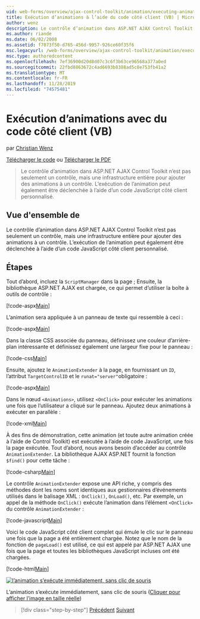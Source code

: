 ```yaml
---
uid: web-forms/overview/ajax-control-toolkit/animation/executing-animations-using-client-side-code-vb
title: Exécution d’animations à l’aide du code côté client (VB) | Microsoft Docs
author: wenz
description: Le contrôle d’animation dans ASP.NET AJAX Control Toolkit n’est pas seulement un contrôle, mais une infrastructure entière pour ajouter des animations à un contrôle. Exécution de l’animation...
ms.author: riande
ms.date: 06/02/2008
ms.assetid: f7073f50-d765-456d-9957-926ce60f35f6
msc.legacyurl: /web-forms/overview/ajax-control-toolkit/animation/executing-animations-using-client-side-code-vb
msc.type: authoredcontent
ms.openlocfilehash: 7ef36900d20d8d07c3c6f3b63ce96568a377a0ed
ms.sourcegitcommit: 22fbd8863672c4ad6693b8388ad5c8e753fb41a2
ms.translationtype: MT
ms.contentlocale: fr-FR
ms.lasthandoff: 11/28/2019
ms.locfileid: "74575481"
---
```

# <a name="executing-animations-using-client-side-code-vb"></a>Exécution d’animations avec du code côté client (VB)

par [Christian Wenz](https://github.com/wenz)

[Télécharger le code](https://download.microsoft.com/download/f/9/a/f9a26acd-8df4-4484-8a18-199e4598f411/Animation10.vb.zip) ou [Télécharger le PDF](https://download.microsoft.com/download/6/7/1/6718d452-ff89-4d3f-a90e-c74ec2d636a3/animation10VB.pdf)

> Le contrôle d’animation dans ASP.NET AJAX Control Toolkit n’est pas seulement un contrôle, mais une infrastructure entière pour ajouter des animations à un contrôle. L’exécution de l’animation peut également être déclenchée à l’aide d’un code JavaScript côté client personnalisé.

## <a name="overview"></a>Vue d'ensemble de

Le contrôle d’animation dans ASP.NET AJAX Control Toolkit n’est pas seulement un contrôle, mais une infrastructure entière pour ajouter des animations à un contrôle. L’exécution de l’animation peut également être déclenchée à l’aide d’un code JavaScript côté client personnalisé.

## <a name="steps"></a>Étapes

Tout d’abord, incluez la `ScriptManager` dans la page ; Ensuite, la bibliothèque ASP.NET AJAX est chargée, ce qui permet d’utiliser la boîte à outils de contrôle :

[!code-aspx[Main](executing-animations-using-client-side-code-vb/samples/sample1.aspx)]

L’animation sera appliquée à un panneau de texte qui ressemble à ceci :

[!code-aspx[Main](executing-animations-using-client-side-code-vb/samples/sample2.aspx)]

Dans la classe CSS associée du panneau, définissez une couleur d’arrière-plan intéressante et définissez également une largeur fixe pour le panneau :

[!code-css[Main](executing-animations-using-client-side-code-vb/samples/sample3.css)]

Ensuite, ajoutez le `AnimationExtender` à la page, en fournissant un `ID`, l’attribut `TargetControlID` et le `runat="server"`obligatoire :

[!code-aspx[Main](executing-animations-using-client-side-code-vb/samples/sample4.aspx)]

Dans le nœud `<Animations>`, utilisez `<OnClick>` pour exécuter les animations une fois que l’utilisateur a cliqué sur le panneau. Ajoutez deux animations à exécuter en parallèle :

[!code-xml[Main](executing-animations-using-client-side-code-vb/samples/sample5.xml)]

À des fins de démonstration, cette animation (et toute autre animation créée à l’aide de Control Toolkit) est exécutée à l’aide de code JavaScript, une fois la page exécutée. Tout d’abord, nous avons besoin d’accéder au contrôle `AnimationExtender`. La bibliothèque AJAX ASP.NET fournit la fonction `$find()` pour cette tâche :

[!code-csharp[Main](executing-animations-using-client-side-code-vb/samples/sample6.cs)]

Le contrôle `AnimationExtender` expose une API riche, y compris des méthodes dont les noms sont identiques aux gestionnaires d’événements utilisés dans le balisage XML : `OnClick()`, `OnLoad()`, etc. Par exemple, un appel de la méthode `OnClick()` exécute l’animation dans l’élément `<OnClick>` du contrôle `AnimationExtender` :

[!code-javascript[Main](executing-animations-using-client-side-code-vb/samples/sample7.js)]

Voici le code JavaScript côté client complet qui émule le clic sur le panneau une fois que la page a été entièrement chargée. Notez que le nom de la fonction de `pageLoad()` est utilisé, ce qui est appelé par ASP.NET AJAX une fois que la page et toutes les bibliothèques JavaScript incluses ont été chargées.

[!code-html[Main](executing-animations-using-client-side-code-vb/samples/sample8.html)]

[![l’animation s’exécute immédiatement, sans clic de souris](executing-animations-using-client-side-code-vb/_static/image2.png)](executing-animations-using-client-side-code-vb/_static/image1.png)

L’animation s’exécute immédiatement, sans clic de souris ([Cliquer pour afficher l’image en taille réelle](executing-animations-using-client-side-code-vb/_static/image3.png))

> [!div class="step-by-step"]
> [Précédent](modifying-animations-from-the-server-side-vb.md)
> [Suivant](changing-an-animation-using-client-side-code-vb.md)
